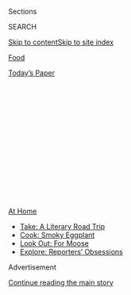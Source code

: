 <div id="app">

<div>

<div>

<div>

<div class="NYTAppHideMasthead css-1q2w90k e1suatyy0">

<div class="section css-ui9rw0 e1suatyy2">

<div class="css-eph4ug er09x8g0">

<div class="css-6n7j50">

</div>

<span class="css-1dv1kvn">Sections</span>

<div class="css-10488qs">

<span class="css-1dv1kvn">SEARCH</span>

</div>

[Skip to content](#site-content)[Skip to site
index](#site-index)

</div>

<div id="masthead-section-label" class="css-1wr3we4 eaxe0e00">

[Food](https://www.nytimes3xbfgragh.onion/section/food)

</div>

<div class="css-10698na e1huz5gh0">

</div>

</div>

<div id="masthead-bar-one" class="section hasLinks css-15hmgas e1csuq9d3">

<div class="css-uqyvli e1csuq9d0">

</div>

<div class="css-1uqjmks e1csuq9d1">

</div>

<div class="css-9e9ivx">

[](https://myaccount.nytimes3xbfgragh.onion/auth/login?response_type=cookie&client_id=vi)

</div>

<div class="css-1bvtpon e1csuq9d2">

[Today’s
Paper](https://www.nytimes3xbfgragh.onion/section/todayspaper)

</div>

</div>

</div>

</div>

<div data-aria-hidden="false">

<div id="site-content" data-role="main">

<div>

<div class="css-1aor85t" style="opacity:0.000000001;z-index:-1;visibility:hidden">

<div class="css-1hqnpie">

<div class="css-epjblv">

<span class="css-17xtcya">[Food](/section/food)</span><span class="css-x15j1o">|</span><span class="css-fwqvlz">For
the Navajo Nation, a Fight for Better Food Gains New
Urgency</span>

</div>

<div class="css-k008qs">

<div class="css-1iwv8en">

<span class="css-18z7m18"></span>

<div>

</div>

</div>

<span class="css-1n6z4y">https://nyti.ms/33nbMgk</span>

<div class="css-1705lsu">

<div class="css-4xjgmj">

<div class="css-4skfbu" data-role="toolbar" data-aria-label="Social Media Share buttons, Save button, and Comments Panel with current comment count" data-testid="share-tools">

  - 
  - 
  - 
  - 
    
    <div class="css-6n7j50">
    
    </div>

  - 
  - 

</div>

</div>

</div>

</div>

</div>

</div>

<div id="NYT_TOP_BANNER_REGION" class="css-13pd83m">

<div>

<div id="maps-athome-menu" class="section interactive-content interactive-size-medium css-1edisqu">

<div class="css-17ih8de interactive-body">

<div class="at-home-nav__innerContainer">

<div class="at-home-nav__title">

[At
Home](https://www.nytimes3xbfgragh.onion/spotlight/at-home?action=click&pgtype=Article&state=default&region=TOP_BANNER&context=at_home_menu)

</div>

  - [Take: A Literary Road
    Trip](https://www.nytimes3xbfgragh.onion/2020/07/28/books/time-for-a-literary-road-trip.html?action=click&pgtype=Article&state=default&region=TOP_BANNER&context=at_home_menu)
  - [Cook: Smoky
    Eggplant](https://www.nytimes3xbfgragh.onion/2020/07/29/magazine/bored-with-your-home-cooking-some-smoky-eggplant-will-fix-that.html?action=click&pgtype=Article&state=default&region=TOP_BANNER&context=at_home_menu)
  - [Look Out: For
    Moose](https://www.nytimes3xbfgragh.onion/2020/07/27/travel/moose-michigan-isle-royale.html?action=click&pgtype=Article&state=default&region=TOP_BANNER&context=at_home_menu)
  - [Explore: Reporters’
    Obsessions](https://www.nytimes3xbfgragh.onion/interactive/2020/at-home/even-more-reporters-editors-diaries-lists-recommendations.html?action=click&pgtype=Article&state=default&region=TOP_BANNER&context=at_home_menu)

</div>

</div>

</div>

</div>

</div>

<div id="top-wrapper" class="css-1sy8kpn">

<div id="top-slug" class="css-l9onyx">

Advertisement

</div>

[Continue reading the main
story](#after-top)

<div class="ad top-wrapper" style="text-align:center;height:100%;display:block;min-height:250px">

<div id="top" class="place-ad" data-position="top" data-size-key="top">

</div>

</div>

<div id="after-top">

</div>

</div>

<div>

<div id="sponsor-wrapper" class="css-1hyfx7x">

<div id="sponsor-slug" class="css-19vbshk">

Supported by

</div>

[Continue reading the main
story](#after-sponsor)

<div id="sponsor" class="ad sponsor-wrapper" style="text-align:center;height:100%;display:block">

</div>

<div id="after-sponsor">

</div>

</div>

<div class="css-186x18t">

</div>

<div class="css-1vkm6nb ehdk2mb0">

# For the Navajo Nation, a Fight for Better Food Gains New Urgency<span class="css-8l6xbc evw5hdy0"> </span>

</div>

As the pandemic has brought home the importance of the global movement
for food sovereignty, members are planting and
sharing.<span class="css-8l6xbc evw5hdy0"> </span>

<div class="css-79elbk" data-testid="photoviewer-wrapper">

<div class="css-z3e15g" data-testid="photoviewer-wrapper-hidden">

</div>

<div class="css-1a48zt4 ehw59r15" data-testid="photoviewer-children">

![<span class="css-16f3y1r e13ogyst0" data-aria-hidden="true">Artie
Yazzie grows produce for his community in the Arizona section of the
Navajo Nation. The determination of growers and gardeners like him keeps
the food sovereignty movement
alive.</span><span class="css-cnj6d5 e1z0qqy90" itemprop="copyrightHolder"><span class="css-1ly73wi e1tej78p0">Credit...</span><span><span>John
Burcham for The New York
Times</span></span></span>](https://static01.graylady3jvrrxbe.onion/images/2020/08/05/dining/30Navajo1/merlin_174907557_fa5e6075-b20f-41ba-867c-2dc7b20a4da9-articleLarge.jpg?quality=75&auto=webp&disable=upscale)

</div>

</div>

<div class="css-18e8msd">

<div class="css-vp77d3 epjyd6m0">

<div class="css-1baulvz">

By [<span class="css-1baulvz last-byline" itemprop="name">Amelia
Nierenberg</span>](https://www.nytimes3xbfgragh.onion/by/amelia-nierenberg)

</div>

</div>

  - Aug. 3,
    2020

  - 
    
    <div class="css-4xjgmj">
    
    <div class="css-d8bdto" data-role="toolbar" data-aria-label="Social Media Share buttons, Save button, and Comments Panel with current comment count" data-testid="share-tools">
    
      - 
      - 
      - 
      - 
        
        <div class="css-6n7j50">
        
        </div>
    
      - 
      - 
    
    </div>
    
    </div>

</div>

</div>

<div class="section meteredContent css-1r7ky0e" name="articleBody" itemprop="articleBody">

<div class="css-1fanzo5 StoryBodyCompanionColumn">

<div class="css-53u6y8">

THE NAVAJO NATION — When Summer Brown lived in Phoenix, she had no
problem finding fresh produce. If the Sprouts supermarket near her home
didn’t have what she was looking for, she would just drive somewhere
else.

This winter, Ms. Brown, an enrolled member of the Navajo Nation, moved
back to her childhood home in Cornfields, Ariz., to start a [small
business](https://www.lotusandlayneleather.com/) as a leatherworker.
Now, healthy food is harder to find for her two children, Paisley, 6,
and Landon, 7. The entire Nation, which stretches 27,000 square miles
across Arizona, New Mexico and Utah, has fewer than 15 grocery stores.

“The pickings are kind of slim here,” said Ms. Brown, 31. “It’s a lot of
processed foods, and I try not to feed my family that.”

Even before the coronavirus pandemic [dealt an exceptionally brutal blow
to the
Navajo](https://www.nytimes3xbfgragh.onion/2020/05/11/us/coronavirus-native-americans-indian-country.html)
— who call themselves the Diné, which means “the People” — Ms. Brown
wanted to grow her own food. She spent last winter collecting seeds from
Indigenous seed banks and researching Indigenous methods. Her small
garden is already feeding her family, and she is looking forward to the
fall harvest.

</div>

</div>

<div class="css-1fanzo5 StoryBodyCompanionColumn">

<div class="css-53u6y8">

Her backyard garden isn’t meant just to replace a trip to the grocery
store. Ms. Brown is part of a movement for food sovereignty, [a global
effort to give people control of their food supply and
nutrition](https://foodsecurecanada.org/who-we-are/what-food-sovereignty).
It is a public health endeavor, an economic reclamation, an
environmental protest and for many, a spiritual quest. Gardeners aim to
grow [healthy
foods](https://www.nytimes3xbfgragh.onion/2020/04/13/dining/native-americans-coronavirus.html)
that are connected to their traditions, and to revive old methods of
cultivation.

</div>

</div>

<div class="css-79elbk" data-testid="photoviewer-wrapper">

<div class="css-z3e15g" data-testid="photoviewer-wrapper-hidden">

</div>

<div class="css-1a48zt4 ehw59r15" data-testid="photoviewer-children">

![<span class="css-16f3y1r e13ogyst0" data-aria-hidden="true">Summer
Brown moved back to the Navajo Nation to reconnect with the land and
expose her two children to Diné
culture.</span><span class="css-cnj6d5 e1z0qqy90" itemprop="copyrightHolder"><span class="css-1ly73wi e1tej78p0">Credit...</span><span>John
Burcham for The New York
Times</span></span>](https://static01.graylady3jvrrxbe.onion/images/2020/08/05/dining/30Navajo2/merlin_174907428_999b04c6-31b4-408f-99f1-be6450356bb1-articleLarge.jpg?quality=75&auto=webp&disable=upscale)

</div>

</div>

<div class="css-1fanzo5 StoryBodyCompanionColumn">

<div class="css-53u6y8">

“I want to show the whole Navajo Nation, and even off the reservation,
that you can live with the earth and you don’t have to rely so much on
the outside to feed yourself,” Ms. Brown said. “We have all this land.
We should be able to just go outside and get our food.”

The small gardens and cornfields rising across the Nation (which the
Diné call the Dinétah) are attempts to correct legacies of historical
wrongs. Once, the Diné were prosperous gardeners, hunters and stewards
of the land. Then the United States government [colonized the land and
displaced](https://www.nytimes3xbfgragh.onion/2020/05/13/opinion/sunday/navajo-nation-coronavirus.html)
the Diné in the mid-1800s, during what is now known as [the Long
Walk](https://americanindian.si.edu/nk360/navajo/long-walk/long-walk.cshtml),
to an internment camp at Fort Sumner, N.M. Livestock were killed off.
Fields were trampled. And some orchards were lost forever.

Those and other attempts to [divorce the Diné from their land and
ancestral
foodways](https://www.firstnations.org/wp-content/uploads/publication-attachments/Dine_Policy_Institute_Food_Sovereignty_Report.pdf)
have also left them vulnerable to the pandemic. Across the United
States, Indigenous nations have suffered outbreaks that often appear to
be more devastating than those in surrounding cities. But [data gaps,
population fluidity and under-testing make the scope of infections hard
to
quantify](https://www.nytimes3xbfgragh.onion/2020/07/30/us/native-americans-coronavirus-data.html).

</div>

</div>

<div class="css-1fanzo5 StoryBodyCompanionColumn">

<div class="css-53u6y8">

The Diné have weathered
[curfews](https://www.reuters.com/article/us-health-coronavirus-usa-navajo/facing-arizona-surge-navajos-reimpose-virus-curfew-idUSKBN23O3R4)
and high rates of infection. The Nation is one of the hardest hit areas
in the United States: 9,019 people have tested positive and 454 have
died of Covid-19, as of July 30, according to [the Navajo Department of
Health](https://www.ndoh.navajo-nsn.gov/COVID-19).

Many households do not have running water, at a time when hand washing
is critical. Many multigenerational families live together in compounds,
which makes social distancing impossible. And for the Diné and many
other Indigenous nations, the public health crises caused by food
inequality are generations old.

<div class="css-79elbk" data-testid="photoviewer-wrapper">

<div class="css-z3e15g" data-testid="photoviewer-wrapper-hidden">

</div>

<div class="css-1a48zt4 ehw59r15" data-testid="photoviewer-children">

<div class="css-zgakxe erfvjey0">

<span class="css-1ly73wi e1tej78p0">Image</span>

<div class="css-zjzyr8">

<div data-testid="lazyimage-container" style="height:580px">

</div>

</div>

</div>

<span class="css-16f3y1r e13ogyst0" data-aria-hidden="true">Nate Etsitty
teaches young gardeners, and cultivates Indigenous seeds using
traditional
methods.</span><span class="css-cnj6d5 e1z0qqy90" itemprop="copyrightHolder"><span class="css-1ly73wi e1tej78p0">Credit...</span><span>John
Burcham for The New York Times</span></span>

</div>

</div>

“This virus has really shown how fragile and even unreliable the system
really is, and how quickly everything can collapse,” said Nate Etsitty,
40, a food sovereignty advocate who has been helping Ms. Brown with her
garden. “That’s what is driving more people to be partially more
self-sustained.”

After seeing food shortages during the pandemic, many Diné have started
gardens. Normally, they would work communally, but social distancing has
required some innovations. This year, Mx. Etsitty (who uses
gender-neutral pronouns and titles) has been helping first-time
gardeners through the complex processes from afar. Other experienced
gardeners, inundated with requests for help, are recording videos.

Felix Earle, 43, one of Mx. Etsitty’s closest friends, has been advising
gardeners growing Indigenous seeds. In 2015, he found a handful of white
corn kernels in a jar, 35 years after his grandmother hid them for
safekeeping. He named the strain “Grandma Helen’s Corn.” Its kernels
look like little white teeth, perfect and round.

This year, Mr. Earle, a fashion designer, planted his biggest crop ever.
Across his property, stalks of corn are rising, almost 1,000 in all. He
turned his discovery into a business, Red Earth Gardens, and gives
kernels to interested members of the Nation. This year, for the first
time, he ran out.

</div>

</div>

<div class="css-1fanzo5 StoryBodyCompanionColumn">

<div class="css-53u6y8">

“It took a deadly virus to make people realize just how important this
is, how important it is to grow your own food,” he
said.

</div>

</div>

<div class="css-79elbk" data-testid="photoviewer-wrapper">

<div class="css-z3e15g" data-testid="photoviewer-wrapper-hidden">

</div>

<div class="css-1a48zt4 ehw59r15" data-testid="photoviewer-children">

<div class="css-1xdhyk6 erfvjey0">

<span class="css-1ly73wi e1tej78p0">Image</span>

<div class="css-zjzyr8">

<div data-testid="lazyimage-container" style="height:257.77777777777777px">

</div>

</div>

</div>

<span class="css-16f3y1r e13ogyst0" data-aria-hidden="true">Felix Earle
helped grow a cornfield on land his maternal and paternal grandparents
once walked in Ganado, Ariz. He and Mx. Etsitty worked to rehabilitate
the land, Red Point Farms, with the assistance of the nonprofit Black
Mesa Water Coalition and his father’s clan, Waters
Edge.</span><span class="css-cnj6d5 e1z0qqy90" itemprop="copyrightHolder"><span class="css-1ly73wi e1tej78p0">Credit...</span><span>John
Burcham for The New York Times</span></span>

</div>

</div>

<div class="css-1fanzo5 StoryBodyCompanionColumn">

<div class="css-53u6y8">

A global Indigenous food sovereignty movement began well before the
pandemic. Some point to 2002 as a transitional moment, when
representatives from Indigenous nations in 28 countries gathered at Lake
Atitlán, in Panajachel, Guatemala, to write [a declaration of the right
to
food](https://www.iitc.org/wp-content/uploads/2013/07/FINAL_Atitlan-Declaration-Food-Security_Apr25_ENGL.pdf).

“We know that food is medicine, but it can also make us more sick,” said
Denisa Livingston, a leading Diné community health advocate and the Slow
Food International Indigenous Councilor of the Global North. “It can
contaminate our health and well-being.”

With limited sources of income to pay for the gasoline for long trips to
faraway stores, families buy cheap bulk foods with a long shelf life,
instead of fresh produce. Today, the Diné have high rates of diabetes,
heart disease and obesity, conditions that pose a higher risk of
complications or death from Covid-19.

Many Diné also receive [federal food
benefits](https://gardenwarriorsgoodseeds.com/2020/05/03/native-food-systems-in-the-time-of-covid-19/).
“You’ve got to stretch those funds, and the cheapest out there is junk
food,” said Artie Yazzie, a community gardener, who grows produce for
his
neighbors.

</div>

</div>

<div class="css-79elbk" data-testid="photoviewer-wrapper">

<div class="css-z3e15g" data-testid="photoviewer-wrapper-hidden">

</div>

<div class="css-1a48zt4 ehw59r15" data-testid="photoviewer-children">

<div class="css-1xdhyk6 erfvjey0">

<span class="css-1ly73wi e1tej78p0">Image</span>

<div class="css-zjzyr8">

<div data-testid="lazyimage-container" style="height:257.77777777777777px">

</div>

</div>

</div>

<span class="css-16f3y1r e13ogyst0" data-aria-hidden="true">“People come
in here and pick whatever they want,” Mr. Yazzie said. “I just leave a
sign.”</span><span class="css-cnj6d5 e1z0qqy90" itemprop="copyrightHolder"><span class="css-1ly73wi e1tej78p0">Credit...</span><span>John
Burcham for The New York Times</span></span>

</div>

</div>

<div class="css-1fanzo5 StoryBodyCompanionColumn">

<div class="css-53u6y8">

“We have these big old thirst-busters that cost 60 cents, and three
people can share it,” he added, using a popular term for soda. “So we’re
going to go ahead and buy that instead of the $3 water or milk.”

</div>

</div>

<div class="css-1fanzo5 StoryBodyCompanionColumn">

<div class="css-53u6y8">

Some programs are working to get fresh produce to Diné children. The
[Community Outreach and Patient
Empowerment](https://www.copeprogram.org/) program, a nonprofit health
partnership, provides vouchers for families with young children that are
good for buying only fruits, vegetables and traditional foods. The
amount, depending on family size, can go up to $35 a
week.

</div>

</div>

<div class="css-79elbk" data-testid="photoviewer-wrapper">

<div class="css-z3e15g" data-testid="photoviewer-wrapper-hidden">

</div>

<div class="css-1a48zt4 ehw59r15" data-testid="photoviewer-children">

<div class="css-1xdhyk6 erfvjey0">

<span class="css-1ly73wi e1tej78p0">Image</span>

<div class="css-zjzyr8">

<div data-testid="lazyimage-container" style="height:257.77777777777777px">

</div>

</div>

</div>

<span class="css-16f3y1r e13ogyst0" data-aria-hidden="true">A watermelon
plant in the Teesto Community
Garden.</span><span class="css-cnj6d5 e1z0qqy90" itemprop="copyrightHolder"><span class="css-1ly73wi e1tej78p0">Credit...</span><span>John
Burcham for The New York Times</span></span>

</div>

</div>

<div class="css-1fanzo5 StoryBodyCompanionColumn">

<div class="css-53u6y8">

But when children turn 5, they are usually no longer eligible for
vouchers. Dr. Lydia Kim, a pediatrician with the Indian Health Services,
sees the damage that unreliable access to food and water can wreak on
her patients. Some who struggle with obesity drink five or six sodas a
day.

With help from community partners, Dr. Kim started the Shiprock Area
Food Access Coalition in 2018 to increase access to healthy food and
water. She asked managers of a local grocery to move produce to the
front of the store, so more shoppers might see and buy them. The
managers told her their hands were tied, she said, because soft-drink
companies owned the displays near the entrance. (The store manager did
not respond to multiple texts seeking comment.)

Dr. Kim said she has seen many more sugary-drink displays in grocery
stores in Shiprock, N.M., than in those outside the reservation.
“There’s predatory targeting and a complete lack of choice.”

Ms. Livingston and members of the [Diné Community Advocacy
Alliance](https://dineadvocacy.org/?fbclid=IwAR17Oomqz5BgHuhAVh693s1hPGHkWJIrRUMzaej_G393ohQe-Y2O5gCvqH0)
lobbied the Navajo Nation government to pass the [Healthy Diné Nation
Act
of 2014](https://www.tax.navajo-nsn.gov/Navajo%20Taxes/Regulations/Junk%20Food%20Tax%20Regulations%20%201-14-15.pdf).
It lead to an elimination of a tax on healthy foods, while imposing a 2
percent tax on unhealthy foods, like
soda.

</div>

</div>

<div class="css-79elbk" data-testid="photoviewer-wrapper">

<div class="css-z3e15g" data-testid="photoviewer-wrapper-hidden">

</div>

<div class="css-1a48zt4 ehw59r15" data-testid="photoviewer-children">

<div class="css-1xdhyk6 erfvjey0">

<span class="css-1ly73wi e1tej78p0">Image</span>

<div class="css-zjzyr8">

<div data-testid="lazyimage-container" style="height:257.77777777777777px">

</div>

</div>

</div>

<span class="css-16f3y1r e13ogyst0" data-aria-hidden="true">Some gardens
at schools and senior centers have been closed since March. The Teesto
Community Garden, which Mr. Yazzie tends, has remained opened through
the
pandemic.</span><span class="css-cnj6d5 e1z0qqy90" itemprop="copyrightHolder"><span class="css-1ly73wi e1tej78p0">Credit...</span><span>John
Burcham for The New York Times</span></span>

</div>

</div>

<div class="css-1fanzo5 StoryBodyCompanionColumn">

<div class="css-53u6y8">

The tax revenues help fund community wellness and food sovereignty
projects like the Teesto Community Garden, in the Arizona section of the
Nation. Last year, Mr. Yazzie, 39, the community gardener who oversaw
the garden as a seasonal employee, would borrow the municipal pickup
truck to fill an 1,800-gallon tank with water and irrigate the garden.
In the summer, he goes through about 3,000 gallons each week.

For much of this year’s planting season, the truck was tied up
delivering emergency provisions to families in need. But for Mr. Yazzie,
planting was still a priority.

At first, he recruited his cousin to help fill a 300-gallon barrel each
week. They contributed part of their federal stimulus checks to repair a
600-gallon water tank and trailer, burning through expensive gas as they
drove back and
forth.

</div>

</div>

<div class="css-79elbk" data-testid="photoviewer-wrapper">

<div class="css-z3e15g" data-testid="photoviewer-wrapper-hidden">

</div>

<div class="css-1a48zt4 ehw59r15" data-testid="photoviewer-children">

<div class="css-1xdhyk6 erfvjey0">

<span class="css-1ly73wi e1tej78p0">Image</span>

<div class="css-zjzyr8">

<div data-testid="lazyimage-container" style="height:257.77777777777777px">

</div>

</div>

</div>

<span class="css-16f3y1r e13ogyst0" data-aria-hidden="true">Mr. Earle
keeps corn pollen in a pouch for his morning
prayers.</span><span class="css-cnj6d5 e1z0qqy90" itemprop="copyrightHolder"><span class="css-1ly73wi e1tej78p0">Credit...</span><span>John
Burcham for The New York Times</span></span>

</div>

</div>

<div class="css-1fanzo5 StoryBodyCompanionColumn">

<div class="css-53u6y8">

Now Mr. Yazzie’s garden is flourishing. The grit and determination of
growers and gardeners like him keeps the food sovereignty movement
alive.

Every morning, Mr. Earle, the fashion designer, climbs a hill near his
home and turns toward the sunrise to pray.

</div>

</div>

<div class="css-1fanzo5 StoryBodyCompanionColumn">

<div class="css-53u6y8">

Mr. Earle started seeing reddened sunsets in January, which he and other
spiritual leaders interpreted as a warning of what was to
come.<span class="css-8l6xbc evw5hdy0"> </span>Long before coronavirus
infection rates started climbing across the country, he started praying
for protection.

Facing east as night becomes day, he thinks of his grandmother Helen
Cornfields. In her old age, she would look out over the once-barren
land.

“I wonder if we planted anything, if it would grow,” he said she once
mused. Now, he has his answer.

</div>

</div>

<div>

</div>

<div class="css-1fanzo5 StoryBodyCompanionColumn">

<div class="css-53u6y8">

*Follow* [*NYT Food on Twitter*](https://twitter.com/nytfood) *and*
[*NYT Cooking on Instagram*](https://www.instagram.com/nytcooking/)*,*
[*Facebook*](https://www.facebookcorewwwi.onion/nytcooking/)*,*
[*YouTube*](https://www.youtube.com/nytcooking) *and*
[*Pinterest*](https://www.pinterest.com/nytcooking/)*.* [*Get regular
updates from NYT Cooking, with recipe suggestions, cooking tips and
shopping
advice*](https://www.nytimes3xbfgragh.onion/newsletters/cooking)*.*

</div>

</div>

</div>

<div>

</div>

<div>

</div>

<div>

</div>

<div>

<div id="bottom-wrapper" class="css-1ede5it">

<div id="bottom-slug" class="css-l9onyx">

Advertisement

</div>

[Continue reading the main
story](#after-bottom)

<div id="bottom" class="ad bottom-wrapper" style="text-align:center;height:100%;display:block;min-height:90px">

</div>

<div id="after-bottom">

</div>

</div>

</div>

</div>

</div>

## Site Index

<div>

</div>

## Site Information Navigation

  - [© <span>2020</span> <span>The New York Times
    Company</span>](https://help.nytimes3xbfgragh.onion/hc/en-us/articles/115014792127-Copyright-notice)

<!-- end list -->

  - [NYTCo](https://www.nytco.com/)
  - [Contact
    Us](https://help.nytimes3xbfgragh.onion/hc/en-us/articles/115015385887-Contact-Us)
  - [Work with us](https://www.nytco.com/careers/)
  - [Advertise](https://nytmediakit.com/)
  - [T Brand Studio](http://www.tbrandstudio.com/)
  - [Your Ad
    Choices](https://www.nytimes3xbfgragh.onion/privacy/cookie-policy#how-do-i-manage-trackers)
  - [Privacy](https://www.nytimes3xbfgragh.onion/privacy)
  - [Terms of
    Service](https://help.nytimes3xbfgragh.onion/hc/en-us/articles/115014893428-Terms-of-service)
  - [Terms of
    Sale](https://help.nytimes3xbfgragh.onion/hc/en-us/articles/115014893968-Terms-of-sale)
  - [Site
    Map](https://spiderbites.nytimes3xbfgragh.onion)
  - [Help](https://help.nytimes3xbfgragh.onion/hc/en-us)
  - [Subscriptions](https://www.nytimes3xbfgragh.onion/subscription?campaignId=37WXW)

</div>

</div>

</div>

</div>
